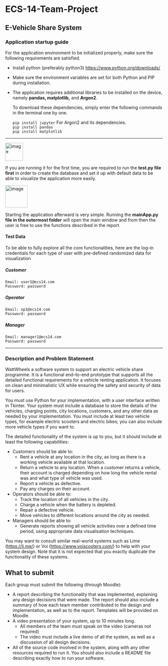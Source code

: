 # ECS-14-Team-Project

## E-Vehicle Share System

### Application startup guide
For the application environment to be initialized properly, make sure the following requirements are satisfied.
 - Install python (preferably python3) https://www.python.org/downloads/
 - Make sure the environment variables are set for both Python and PIP during installation.
- The application requires additional libraries to be installed on the device, namely **pandas, matplotlib,** and **Argon2**.

  To download these dependencies, simply enter the following commands in the terminal one by one.

  ``pip install jupyter`` For Argon2 and its dependencies. <br>
  ``pip install pandas``<br>
  ``pip install matplotlib``<br>

------------



<img width="57" alt="image" src="https://github.com/ganesh-uofg/ECS-14-Team-Project/assets/107865375/627c2d80-5187-42be-9578-b6018faad4a4">

If you are running it for the first time, you are required to run the **test.py file first** in order to create the database and set it up with default data to be able to visualize the application more easily.

<img width="71" alt="image" src="https://github.com/ganesh-uofg/ECS-14-Team-Project/assets/107865375/f973f774-f93c-4f54-8514-af8be589d897">

Starting the application afterward is very simple. Running the **mainApp.py file in the outermost folder** will open the main window and from then the user is free to use the functions described in the report.

#### Test Data

To be able to fully explore all the core functionalities, here are the log-in credentials for each type of user with pre-defined randomized data for visualization

##### **Customer**

```
Email: user1@ecs14.com
Password: password
```

##### **Operator**
```
Email: op1@ecs14.com
Password: password
```
##### **Manager**
```
Email: manager1@ecs14.com
Password: password
```

------------

### Description and Problem Statement

WattWheels a software system to support an electric vehicle share programme. It is a functional end-to-end prototype that supports all the detailed functional requirements for a vehicle renting application. It focuses on clean and minimalistic UX while ensuring the safety and security of data for users.

You must use Python for your implementation, with a user interface written in Tkinter. Your system must include a database to store the details of the vehicles, charging points, city locations, customers, and any other data as needed by your implementation. You must include at least two vehicle types, for example electric scooters and electric bikes; you can also include more vehicle types if you want to.

The detailed functionality of the system is up to you, but it should include at least the following capabilities:

- Customers should be able to:
  - Rent a vehicle at any location in the city, as long as there is a working vehicle available at that location.
  - Return a vehicle to any location. When a customer returns a vehicle, their account is charged depending on how long the vehicle rental was and what type of vehicle was used.
  - Report a vehicle as defective.
  - Pay any charges on their account.
- Operators should be able to:
  - Track the location of all vehicles in the city.
  - Charge a vehicle when the battery is depleted.
  - Repair a defective vehicle.
  - Move vehicles to different locations around the city as needed.
- Managers should be able to:
  - Generate reports showing all vehicle activities over a defined time period, using appropriate data visualisation techniques.

You may want to consult similar real-world systems such as Lime (https://li.me/) or Voi (https://www.voiscooters.com/) to help with your system design. Note that it is not expected that you exactly duplicate the functionality of these systems.

## What to submit
Each group must submit the following (through Moodle):

- A report describing the functionality that was implemented, explaining any design decisions that were made. The report should also include a summary of how each team member contributed to the design and implementation, as well as to the report. Templates will be provided on Moodle.
- A video presentation of your system, up to 10 minutes long.
  - All members of the team must speak on the video (cameras not required)
  - The video must include a live demo of all  the system, as well as a discussion of all design decisions.
- All of the source code involved in the system, along with any other resources required to run it. You should also include a README file describing exactly how to run your software.

